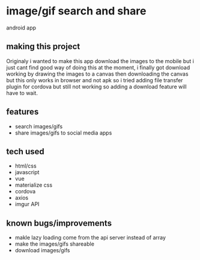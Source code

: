 # image/gif search and share
 android app

## making this project

Originaly i wanted to make this app download the images to the mobile but i just cant find good way of doing this at the moment, i finally got download working by drawing the images to a canvas then downloading the canvas but this only works in browser and not apk so
i tried adding file transfer plugin for cordova but still not working so adding a download feature will have to wait.


## features

- search images/gifs
- share images/gifs to social media apps


## tech used

 - html/css
 - javascript
 - vue
 - materialize css
 - cordova
 - axios
 - imgur API
 
 ## known bugs/improvements
 
 - makle lazy loading come from the api server instead of array
 - make the images/gifs shareable
 - download images/gifs
 
